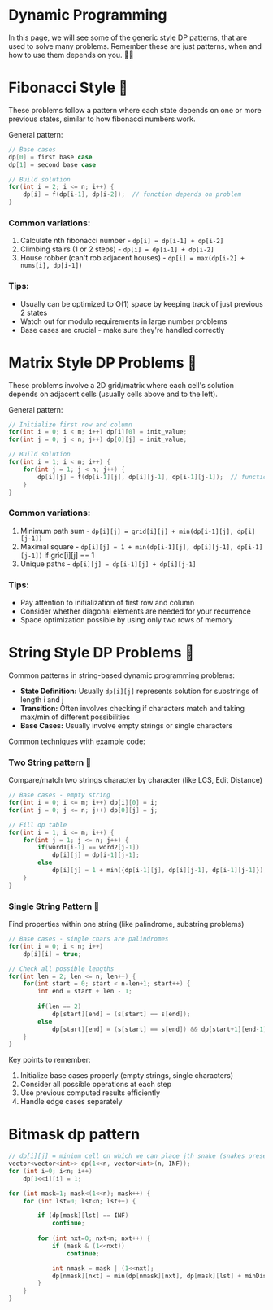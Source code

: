 # Dynamic Programming

In this page, we will see some of the generic style DP patterns, that are used to solve many problems. Remember these are just patterns, when and how to use them depends on you. 💪🏽

# Fibonacci Style 🤘

These problems follow a pattern where each state depends on one or more previous states, similar to how fibonacci numbers work.

General pattern:

```cpp
// Base cases
dp[0] = first base case
dp[1] = second base case

// Build solution
for(int i = 2; i <= n; i++) {
    dp[i] = f(dp[i-1], dp[i-2]);  // function depends on problem
}
```

### Common variations:

1. Calculate nth fibonacci number - `dp[i] = dp[i-1] + dp[i-2]`
2. Climbing stairs (1 or 2 steps) - `dp[i] = dp[i-1] + dp[i-2]`
3. House robber (can't rob adjacent houses) - `dp[i] = max(dp[i-2] + nums[i], dp[i-1])`

### Tips:

- Usually can be optimized to O(1) space by keeping track of just previous 2 states
- Watch out for modulo requirements in large number problems
- Base cases are crucial - make sure they're handled correctly

# Matrix Style DP Problems 🫡

These problems involve a 2D grid/matrix where each cell's solution depends on adjacent cells (usually cells above and to the left).

General pattern:

```cpp
// Initialize first row and column
for(int i = 0; i < m; i++) dp[i][0] = init_value;
for(int j = 0; j < n; j++) dp[0][j] = init_value;

// Build solution
for(int i = 1; i < m; i++) {
    for(int j = 1; j < n; j++) {
        dp[i][j] = f(dp[i-1][j], dp[i][j-1], dp[i-1][j-1]);  // function depends on problem
    }
}
```

### Common variations:

1. Minimum path sum - `dp[i][j] = grid[i][j] + min(dp[i-1][j], dp[i][j-1])`
2. Maximal square - `dp[i][j] = 1 + min(dp[i-1][j], dp[i][j-1], dp[i-1][j-1])` if grid[i][j] == 1
3. Unique paths - `dp[i][j] = dp[i-1][j] + dp[i][j-1]`

### Tips:

- Pay attention to initialization of first row and column
- Consider whether diagonal elements are needed for your recurrence
- Space optimization possible by using only two rows of memory

# String Style DP Problems 🧵

Common patterns in string-based dynamic programming problems:

- **State Definition:** Usually `dp[i][j]` represents solution for substrings of length i and j
- **Transition:** Often involves checking if characters match and taking max/min of different possibilities
- **Base Cases:** Usually involve empty strings or single characters

Common techniques with example code:

### Two String pattern 💑

Compare/match two strings character by character (like LCS, Edit Distance)

```cpp 
// Base cases - empty string
for(int i = 0; i <= m; i++) dp[i][0] = i;
for(int j = 0; j <= n; j++) dp[0][j] = j;

// Fill dp table
for(int i = 1; i <= m; i++) {
    for(int j = 1; j <= n; j++) {
        if(word1[i-1] == word2[j-1])
            dp[i][j] = dp[i-1][j-1];
        else
            dp[i][j] = 1 + min({dp[i-1][j], dp[i][j-1], dp[i-1][j-1]});
    }
}
```

### Single String Pattern 👲

Find properties within one string (like palindrome, substring problems)

```cpp
// Base cases - single chars are palindromes
for(int i = 0; i < n; i++) 
    dp[i][i] = true;

// Check all possible lengths
for(int len = 2; len <= n; len++) {
    for(int start = 0; start < n-len+1; start++) {
        int end = start + len - 1;
        
        if(len == 2)
            dp[start][end] = (s[start] == s[end]);
        else
            dp[start][end] = (s[start] == s[end]) && dp[start+1][end-1];
    }
}
```

Key points to remember:

1. Initialize base cases properly (empty strings, single characters)
2. Consider all possible operations at each step
3. Use previous computed results efficiently
4. Handle edge cases separately

# Bitmask dp pattern

```cpp
// dp[i][j] = minium cell on which we can place jth snake (snakes present are i (bit format))
vector<vector<int>> dp(1<<n, vector<int>(n, INF));
for (int i=0; i<n; i++)
    dp[1<<i][i] = 1;

for (int mask=1; mask<(1<<n); mask++) {
    for (int lst=0; lst<n; lst++) {

        if (dp[mask][lst] == INF)
            continue;
        
        for (int nxt=0; nxt<n; nxt++) {
            if (mask & (1<<nxt))
                continue;

            int nmask = mask | (1<<nxt);
            dp[nmask][nxt] = min(dp[nmask][nxt], dp[mask][lst] + minDist[lst][nxt]);
        }
    }
}
```